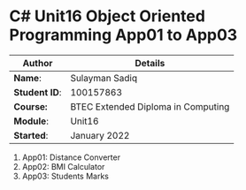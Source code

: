 # C# Unit16 Object Oriented Programming App01 to App03
| Author | Details |
| ---- | ---- |
**Name**: | Sulayman Sadiq  |
**Student ID**: | 100157863 |
**Course:** | BTEC Extended Diploma in Computing |
**Module**: | Unit16     |
**Started**: | January 2022 |    

1. App01: Distance Converter
2. App02: BMI Calculator
3. App03: Students Marks



